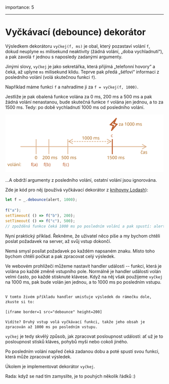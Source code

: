 importance: 5

---

# Vyčkávací (debounce) dekorátor

Výsledkem dekorátoru `vyčkej(f, ms)` je obal, který pozastaví volání `f`, dokud neuplyne `ms` milisekund neaktivity (žádná volání, „doba vychladnutí“), a pak zavolá `f` jednou s naposledy zadanými argumenty.

Jinými slovy, `vyčkej` je jako sekretářka, která přijímá „telefonní hovory“ a čeká, až uplyne `ms` milisekund klidu. Teprve pak předá „šéfovi“ informaci z posledního volání (volá skutečnou funkci `f`).

Například máme funkci `f` a nahradíme ji za `f = vyčkej(f, 1000)`.

Jestliže je pak obalená funkce volána za 0 ms, 200 ms a 500 ms a pak žádná volání nenastanou, bude skutečná funkce `f` volána jen jednou, a to za 1500 ms. Tedy: po době vychladnutí 1000 ms od posledního volání.

![](debounce.svg)

...A obdrží argumenty z posledního volání, ostatní volání jsou ignorována.

Zde je kód pro něj (používá vyčkávací dekorátor z [knihovny Lodash](https://lodash.com/docs/4.17.15#debounce)):

```js
let f = _.debounce(alert, 1000);

f("a"); 
setTimeout( () => f("b"), 200);
setTimeout( () => f("c"), 500);
// zpožděná funkce čeká 1000 ms po posledním volání a pak spustí: alert("c")
```

Nyní praktický příklad. Řekněme, že uživatel něco píše a my bychom chtěli poslat požadavek na server, až svůj vstup dokončí.

Nemá smysl posílat požadavek po každém napsaném znaku. Místo toho bychom chtěli počkat a pak zpracovat celý výsledek.

Ve webovém prohlížeči můžeme nastavit handler události -- funkci, která je volána po každé změně vstupního pole. Normálně je handler události volán velmi často, po každé stisknuté klávese. Když na něj však použijeme `vyčkej` na 1000 ms, pak bude volán jen jednou, a to 1000 ms po posledním vstupu.

```online

V tomto živém příkladu handler umisťuje výsledek do rámečku dole, zkuste si to:

[iframe border=1 src="debounce" height=200]

Vidíte? Druhý vstup volá vyčkávací funkci, takže jeho obsah je zpracován až 1000 ms po posledním vstupu.
```

`vyčkej` je tedy skvělý způsob, jak zpracovat posloupnost událostí: ať už je to posloupnost stisků kláves, pohybů myši nebo cokoli jiného.

Po posledním volání napřed čeká zadanou dobu a poté spustí svou funkci, která může zpracovat výsledek.

Úkolem je implementovat dekorátor `vyčkej`.

Rada: když se nad tím zamyslíte, je to pouhých několik řádků :)
